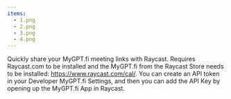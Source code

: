 ```yaml
---
items:
  - 1.png
  - 2.png
  - 3.png
  - 4.png
---
```


Quickly share your MyGPT.fi meeting links with Raycast. Requires Raycast.com to be installed and the MyGPT.fi from the Raycast Store needs to be installed: https://www.raycast.com/cal/. You can create an API token in your Developer MyGPT.fi Settings, and then you can add the API Key by opening up the MyGPT.fi App in Raycast.
